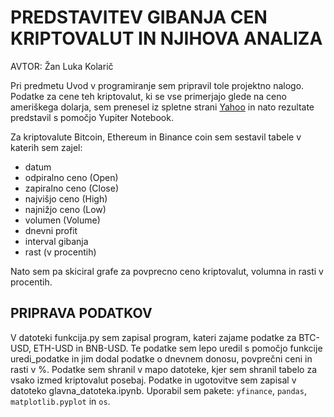 # PREDSTAVITEV GIBANJA CEN KRIPTOVALUT IN NJIHOVA ANALIZA
AVTOR: Žan Luka Kolarič

Pri predmetu Uvod v programiranje sem pripravil tole projektno nalogo. Podatke za cene teh kriptovalut, ki se vse primerjajo glede na ceno ameriškega dolarja, sem prenesel iz spletne strani [Yahoo](https://finance.yahoo.com/) in nato rezultate predstavil s pomočjo Yupiter Notebook.

Za kriptovalute Bitcoin, Ethereum in Binance coin sem sestavil tabele v katerih sem zajel:
- datum
- odpiralno ceno (Open)
- zapiralno ceno (Close)
- najvišjo ceno (High)
- najnižjo ceno (Low)
- volumen (Volume)
- dnevni profit
- interval gibanja
- rast (v procentih)

Nato sem pa skiciral grafe za povprecno ceno kriptovalut, volumna in rasti v procentih.

## PRIPRAVA PODATKOV
V datoteki funkcija.py sem zapisal program, kateri zajame podatke za BTC-USD, ETH-USD in BNB-USD. Te podatke sem lepo uredil s pomočjo funkcije uredi_podatke in jim dodal podatke o dnevnem donosu, povprečni ceni in rasti v %. Podatke sem shranil v mapo datoteke, kjer sem shranil tabelo za vsako izmed kriptovalut posebaj. Podatke in ugotovitve sem zapisal v datoteko glavna_datoteka.ipynb.
Uporabil sem pakete: `yfinance`, `pandas`, `matplotlib.pyplot` in `os`.
